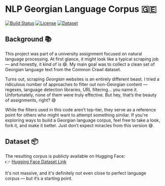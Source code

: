 # NLP Georgian Language Corpus 🇬🇪

[![Build Status](https://img.shields.io/badge/build-success-green)](https://github.com/TomC333/NLP-Georgian-Language-Corpus)
[![License](https://img.shields.io/badge/license-MIT-blue)](https://github.com/TomC333/NLP-Georgian-Language-Corpus/blob/main/LICENSE)
[![Dataset](https://img.shields.io/badge/dataset-HuggingFace-orange)](https://huggingface.co/datasets/TomC333/georgian-language-corpus)

## Background 📚

This project was part of a university assignment focused on natural language processing. At first glance, it might look like a typical scraping job — and honestly, it kind of is 😅. My main goal was to collect a clean set of Georgian language text from the Common Crawl dataset.

Turns out, scraping *Georgian* websites is an entirely different beast. I tried a ridiculous number of approaches to filter out non-Georgian content — regexes, language detection libraries, URL filtering... you name it. Unfortunately, none of them were truly effective. But hey, that’s the beauty of assignments, right? 😄

While the filters used in this code aren’t top-tier, they serve as a reference point for others who might want to attempt something similar. If you're exploring ways to build a Georgian language corpus, feel free to take a look, fork it, and make it better. Just don’t expect miracles from this version 😅.

## Dataset 📦

The resulting corpus is publicly available on Hugging Face:  
👉 [Hugging Face Dataset Link](https://huggingface.co/datasets/TomC333/georgian-language-corpus)  

It's not massive, and it's definitely not even close to perfect language corpus — but it’s a starting point.
